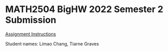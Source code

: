 # MATH2504 BigHW 2022 Semester 2 Submission

[Assignment Instructions](https://courses.smp.uq.edu.au/MATH2504/2022/assessment_html/bighw.html)

Student names: Limao Chang, Tiarne Graves
